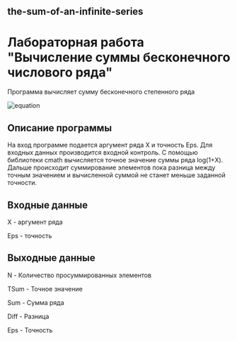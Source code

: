 ## the-sum-of-an-infinite-series
# Лабораторная работа "Вычисление суммы бесконечного числового ряда"
Программа вычисляет сумму бесконечного степенного ряда

![equation](https://latex.codecogs.com/png.image?\dpi{200}\sum_{N=1}^{}{(-1){}}^{N-1}\frac{{X_{}}^{N}}{N})

## Описание программы
На вход программе подается аргумент ряда X и точность Eps. Для входных данных производится входной контроль. 
С помощью библиотеки cmath вычисляется точное значение суммы ряда log(1+X). Дальше происходит суммирование элементов пока разница между
точным значением и вычисленной суммой не станет меньше заданной точности.

## Входные данные
X - аргумент ряда

Eps - точность

## Выходные данные
N - Количество просуммированных элементов

TSum - Точное значение

Sum - Сумма ряда 

Diff - Разница

Eps - Точность
